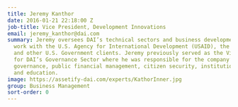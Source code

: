 ```yaml
---
title: Jeremy Kanthor
date: 2016-01-21 22:18:00 Z
job-title: Vice President, Development Innovations
email: jeremy_kanthor@dai.com
summary: Jeremy oversees DAI’s technical sectors and business development for our
  work with the U.S. Agency for International Development (USAID), the State Department,
  and other U.S. Government clients. Jeremy previously served as the Vice President
  for DAI’s Governance Sector where he was responsible for the company’s work in local
  governance, public financial management, citizen security, institutional reform,
  and education.
image: https://assetify-dai.com/experts/KathorInner.jpg
group: Business Management
sort-order: 0
---
```


